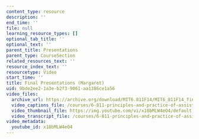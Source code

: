 ```yaml
---
content_type: resource
description: ''
end_time: ''
file: null
learning_resource_types: []
optional_tab_title: ''
optional_text: ''
parent_title: Presentations
parent_type: CourseSection
related_resources_text: ''
resource_index_text: ''
resourcetype: Video
start_time: ''
title: Final Presentations (Margaret)
uid: 9bde2ee2-1a3e-b2f3-9061-aa1386ce1a56
video_files:
  archive_url: https://archive.org/download/MIT6.811F14/MIT6_811F14_final_presentations_300k.mp4
  video_captions_file: /courses/6-811-principles-and-practice-of-assistive-technology-fall-2014/acefb264f9705d388a420a9c341c4d0f_x18bMLW4eO4.vtt
  video_thumbnail_file: https://img.youtube.com/vi/x18bMLW4eO4/default.jpg
  video_transcript_file: /courses/6-811-principles-and-practice-of-assistive-technology-fall-2014/86317012310266a4356b411494e94928_x18bMLW4eO4.pdf
video_metadata:
  youtube_id: x18bMLW4eO4
---
```


